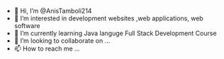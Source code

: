 - 👋 Hi, I’m @AnisTamboli214
- 👀 I’m interested in development websites ,web applications, web software
- 🌱 I’m currently learning Java languge Full Stack Development Course
- 💞️ I’m looking to collaborate on ...
- 📫 How to reach me ...

<!---
AnisTamboli214/AnisTamboli214 is a ✨ special ✨ repository because its `README.md` (this file) appears on your GitHub profile.
You can click the Preview link to take a look at your changes.
--->

